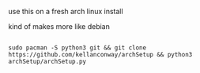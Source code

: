 use this on a fresh arch linux install

kind of makes more like debian

```

sudo pacman -S python3 git && git clone https://github.com/kellanconway/archSetup && python3 archSetup/archSetup.py


```
